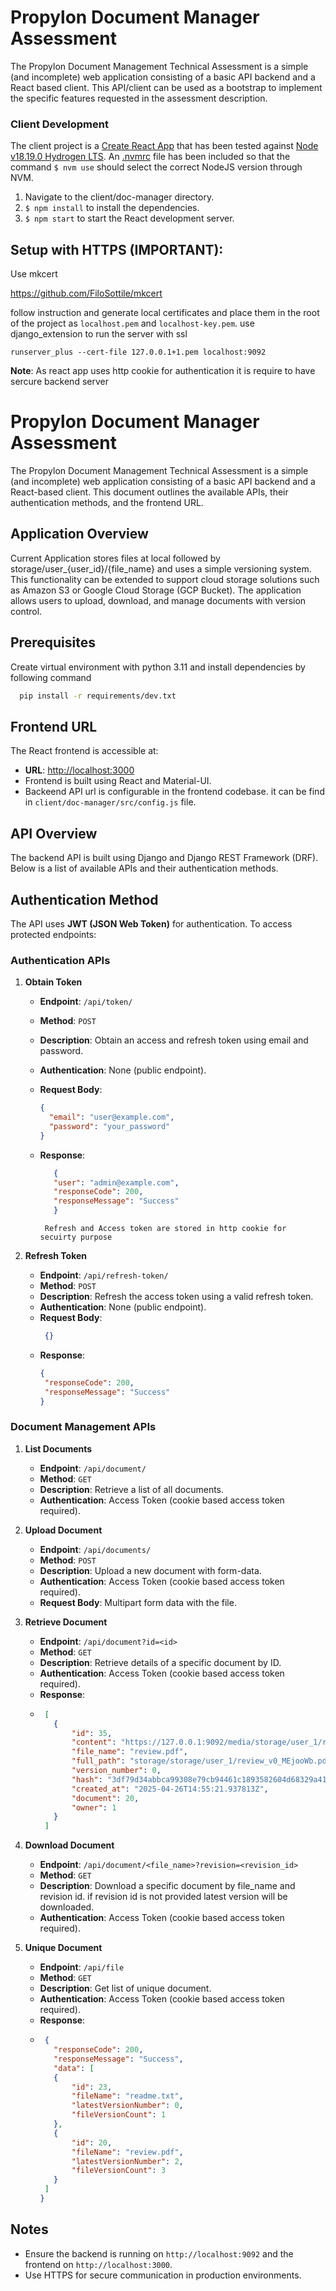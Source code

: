 # Propylon Document Manager Assessment

The Propylon Document Management Technical Assessment is a simple (and incomplete) web application consisting of a basic API backend and a React based client.  This API/client can be used as a bootstrap to implement the specific features requested in the assessment description. 


### Client Development 
The client project is a [Create React App](https://create-react-app.dev/) that has been tested against [Node v18.19.0 Hydrogen LTS](https://nodejs.org/download/release/v18.19.0/).  An [.nvmrc](https://github.com/nvm-sh/nvm#calling-nvm-use-automatically-in-a-directory-with-a-nvmrc-file) file has been included so that the command `$ nvm use` should select the correct NodeJS version through NVM.
1. Navigate to the client/doc-manager directory.
2. `$ npm install` to install the dependencies.
3. `$ npm start` to start the React development server.


## Setup with HTTPS (IMPORTANT):
Use mkcert 

https://github.com/FiloSottile/mkcert

follow instruction and generate local certificates
and place them in the root of the project as `localhost.pem` and `localhost-key.pem`.
use django_extension to run the server with ssl

`runserver_plus --cert-file 127.0.0.1+1.pem localhost:9092`

**Note**: As react app uses http cookie for authentication it is require to have sercure backend server

# Propylon Document Manager Assessment

The Propylon Document Management Technical Assessment is a simple (and incomplete) web application consisting of a basic API backend and a React-based client. This document outlines the available APIs, their authentication methods, and the frontend URL.

## Application Overview
Current Application stores files at local followed by storage/user_{user_id}/{file_name} and uses a simple versioning system.
This functionality can be extended to support cloud storage solutions such as Amazon S3 or Google Cloud Storage (GCP Bucket).
The application allows users to upload, download, and manage documents with version control.

## Prerequisites
Create virtual environment with python 3.11 and install dependencies by following command
```bash
  pip install -r requirements/dev.txt
```

## Frontend URL
The React frontend is accessible at:
- **URL**: [http://localhost:3000](http://localhost:3000)
- Frontend is built using React and Material-UI.
- Backeend API url is configurable in the frontend codebase. it can be find in `client/doc-manager/src/config.js` file.

## API Overview
The backend API is built using Django and Django REST Framework (DRF). Below is a list of available APIs and their authentication methods.

## Authentication Method
The API uses **JWT (JSON Web Token)** for authentication. To access protected endpoints:

### Authentication APIs
1. **Obtain Token**
   - **Endpoint**: `/api/token/`
   - **Method**: `POST`
   - **Description**: Obtain an access and refresh token using email and password.
   - **Authentication**: None (public endpoint).
   - **Request Body**:
     ```json
     {
       "email": "user@example.com",
       "password": "your_password"
     }
     ```
   - **Response**:
     ```json
        {
        "user": "admin@example.com",
        "responseCode": 200,
        "responseMessage": "Success"
        }
     ```
     
        ```commandline
         Refresh and Access token are stored in http cookie for secuirty purpose
        ```

2. **Refresh Token**
   - **Endpoint**: `/api/refresh-token/`
   - **Method**: `POST`
   - **Description**: Refresh the access token using a valid refresh token.
   - **Authentication**: None (public endpoint).
   - **Request Body**:
     ```json
      {}
     ```
   - **Response**:
     ```json
     {
      "responseCode": 200,
      "responseMessage": "Success"
     }
     ```


### Document Management APIs
1. **List Documents**
   - **Endpoint**: `/api/document/`
   - **Method**: `GET`
   - **Description**: Retrieve a list of all documents.
   - **Authentication**: Access Token (cookie based access token required).

2. **Upload Document**
   - **Endpoint**: `/api/documents/`
   - **Method**: `POST`
   - **Description**: Upload a new document with form-data.
   - **Authentication**: Access Token (cookie based access token required).
   - **Request Body**: Multipart form data with the file.

3. **Retrieve Document**
   - **Endpoint**: `/api/document?id=<id>`
   - **Method**: `GET`
   - **Description**: Retrieve details of a specific document by ID.
   - **Authentication**: Access Token (cookie based access token required).
   - **Response**:
   - ```json
      [
        {
            "id": 35,
            "content": "https://127.0.0.1:9092/media/storage/user_1/review_v0_MEjooWb.pdf",
            "file_name": "review.pdf",
            "full_path": "storage/storage/user_1/review_v0_MEjooWb.pdf",
            "version_number": 0,
            "hash": "3df79d34abbca99308e79cb94461c1893582604d68329a41fd4bec1885e6adb4",
            "created_at": "2025-04-26T14:55:21.937813Z",
            "document": 20,
            "owner": 1
        }
      ]
     ```

4. **Download Document**
   - **Endpoint**: `/api/document/<file_name>?revision=<revision_id>`
   - **Method**: `GET`
   - **Description**: Download a specific document by file_name and revision id. if revision id is not provided latest version will be downloaded.
   - **Authentication**: Access Token (cookie based access token required).

5. **Unique Document**
   - **Endpoint**: `/api/file`
   - **Method**: `GET`
   - **Description**: Get list of unique document.
   - **Authentication**: Access Token (cookie based access token required).
   - **Response**:
   - ```json
      {
        "responseCode": 200,
        "responseMessage": "Success",
        "data": [
        {
            "id": 23,
            "fileName": "readme.txt",
            "latestVersionNumber": 0,
            "fileVersionCount": 1
        },
        {
            "id": 20,
            "fileName": "review.pdf",
            "latestVersionNumber": 2,
            "fileVersionCount": 3
        }
      ]
     }
     ```


## Notes
- Ensure the backend is running on `http://localhost:9092` and the frontend on `http://localhost:3000`.
- Use HTTPS for secure communication in production environments.
```
